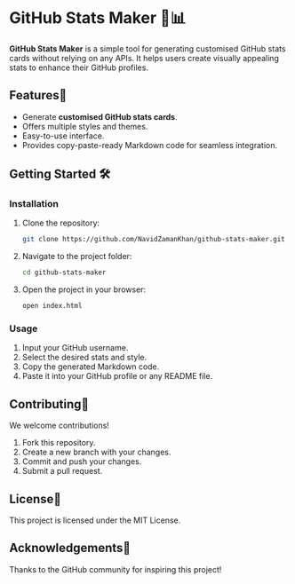 # GitHub Stats Maker 🎨📊

**GitHub Stats Maker** is a simple tool for generating customised GitHub stats cards without relying on any APIs. It helps users create visually appealing stats to enhance their GitHub profiles.

## Features🚀

- Generate **customised GitHub stats cards**.
- Offers multiple styles and themes.
- Easy-to-use interface.
- Provides copy-paste-ready Markdown code for seamless integration.

## Getting Started 🛠️

### Installation

1. Clone the repository:
   ```bash
   git clone https://github.com/NavidZamanKhan/github-stats-maker.git
   ```
2. Navigate to the project folder:
   ```bash
   cd github-stats-maker
   ```
3. Open the project in your browser:
   ```bash
   open index.html
   ```

### Usage

1. Input your GitHub username.
2. Select the desired stats and style.
3. Copy the generated Markdown code.
4. Paste it into your GitHub profile or any README file.

## Contributing🤝

We welcome contributions!

1. Fork this repository.
2. Create a new branch with your changes.
3. Commit and push your changes.
4. Submit a pull request.

## License📜

This project is licensed under the MIT License.

## Acknowledgements💖

Thanks to the GitHub community for inspiring this project!
